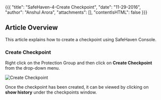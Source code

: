 {{{
  "title": "SafeHaven-4-Create Checkpoint",
  "date": "11-29-2016",
  "author": "Anshul Arora",
  "attachments": [],
  "contentIsHTML": false
}}}
## Article Overview
This article explains how to create a checkpoint using SafeHaven Console.

### Create Checkpoint

Right click on the Protection Group and then click on **Create Checkpoint** from the drop-down menu.

![Create Checkpoint](../images/SH4.0/createcheckpoint.png)

Once the checkpoint has been created, it can be viewed by clicking on **show history** under the checkpoints window.
